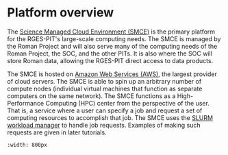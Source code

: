 # Platform overview

The [Science Managed Cloud Environment (SMCE)](https://smce.nasa.gov) is the primary platform for the RGES-PIT's large-scale computing needs. The SMCE is managed by the Roman Project and will also serve many of the computing needs of the Roman Project, the SOC, and the other PITs. It is also where the SOC will store Roman data, allowing the RGES-PIT direct access to data products.

The SMCE is hosted on [Amazon Web Services (AWS)](https://aws.amazon.com), the largest provider of cloud servers. The SMCE is able to spin up an arbitrary number of compute nodes (individual virtual machines that function as separate computers on the same network). The SMCE functions as a High-Performance Computing (HPC) center from the perspective of the user. That is, a service where a user can specify a job and request a set of computing resources to accomplish that job. The SMCE uses the [SLURM workload manager](https://slurm.schedmd.com/documentation.html) to handle job requests. Examples of making such requests are given in later tutorials.

```{image} smce_connection_overview.png
:width: 800px
```